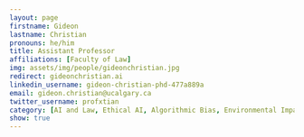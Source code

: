 ```yaml
---
layout: page
firstname: Gideon
lastname: Christian
pronouns: he/him
title: Assistant Professor
affiliations: [Faculty of Law]
img: assets/img/people/gideonchristian.jpg
redirect: gideonchristian.ai
linkedin_username: gideon-christian-phd-477a889a
email: gideon.christian@ucalgary.ca
twitter_username: profxtian
category: [AI and Law, Ethical AI, Algorithmic Bias, Environmental Impact of AI]
show: true
---
```


